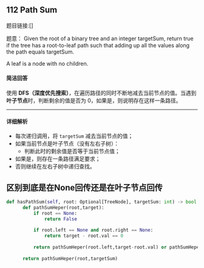## 112 Path Sum

题目链接:[]

题意： Given the root of a binary tree and an integer targetSum, return true if the tree has a root-to-leaf path such that adding up all the values along the path equals targetSum.

A leaf is a node with no children.


#### 简洁回答

使用 **DFS（深度优先搜索）**，在遍历路径的同时不断地减去当前节点的值。当遇到**叶子节点**时，判断剩余的值是否为 0，如果是，则说明存在这样一条路径。

---

#### 详细解析

- 每次递归调用，将 `targetSum` 减去当前节点的值；
- 如果当前节点是叶子节点（没有左右子树）：
  - 判断此时的剩余值是否等于当前节点值；
- 如果是，则存在一条路径满足要求；
- 否则继续在左右子树中递归查找。

区别到底是在None回传还是在叶子节点回传
---



```python
def hasPathSum(self, root: Optional[TreeNode], targetSum: int) -> bool:
      def pathSumHeper(root,target):
          if root == None:
              return False
          
          if root.left == None and root.right == None:
              return target - root.val == 0
          
          return pathSumHeper(root.left,target-root.val) or pathSumHeper(root.right,target-root.val)
          
      return pathSumHeper(root,targetSum)
```
